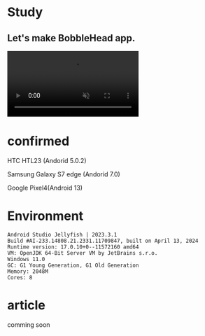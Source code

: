 # Study
## Let's make BobbleHead app.

<video src="Screenshot.20241206.mp4" controls loop autoplay muted></video>

# confirmed
HTC HTL23 (Andorid 5.0.2)

Samsung Galaxy S7 edge (Andorid 7.0)

Google Pixel4(Android 13)

# Environment
```
Android Studio Jellyfish | 2023.3.1
Build #AI-233.14808.21.2331.11709847, built on April 13, 2024
Runtime version: 17.0.10+0--11572160 amd64
VM: OpenJDK 64-Bit Server VM by JetBrains s.r.o.
Windows 11.0
GC: G1 Young Generation, G1 Old Generation
Memory: 2048M
Cores: 8
```
# article
comming soon

